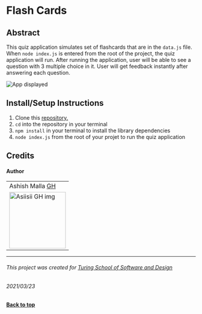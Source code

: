 # Flash Cards

## Abstract 
This quiz application simulates set of flashcards that are in the `data.js` file. When `node index.js` is entered from the root of the project, the quiz application will run. After running the application, user will be able to see a question with 3 multiple choice in it. User will get feedback instantly after answering each question. 

![App displayed](assests/running-app.gif)

## Install/Setup Instructions
1. Clone this [repository.](https://github.com/asiisii/flashcards)
2. `cd` into the repository in your terminal
3. `npm install` in your terminal to install the library dependencies
4. `node index.js` from the root of your projet to run the quiz application

## Credits
#### Author
<table>
    <tr>
        <td> Ashish Malla <a href="https://github.com/asiisii">GH</td>
    </tr>
    </tr>
    <td><img src="https://avatars.githubusercontent.com/u/36644181?s=400&u=bac07fd62de7d01a09ce8f27f88590d5caa202df&v=4" alt="Asiisii GH img"
 width="150" height="auto" /></td>
    </tr>
</table>


**************************************************************************
###### This project was created for [Turing School of Software and Design](https://turing.io/)
###### 2021/03/23
**[Back to top](#flash-cards)**